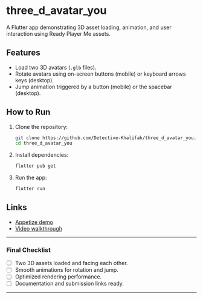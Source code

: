 # three_d_avatar_you

A Flutter app demonstrating 3D asset loading, animation, and user interaction using Ready Player Me assets.

## Features
- Load two 3D avatars (`.glb` files).
- Rotate avatars using on-screen buttons (mobile) or keyboard arrows keys (desktop).
- Jump animation triggered by a button (mobile) or the spacebar (desktop).

## How to Run
1. Clone the repository:
   ```bash
   git clone https://github.com/Detective-Khalifah/three_d_avatar_you.git
   cd three_d_avatar_you
   ```
2. Install dependencies:
   ```bash
   flutter pub get
   ```
3. Run the app:
   ```bash
   flutter run
   ```

## Links
- [Appetize demo](https://appetize.io/app/b_4kmttvmizfremy7szxu44bathi)
- [Video walkthrough](https://drive.google.com/drive/folders/1AR6w50GUVyDcAtuxAc0lTGGaOHLoiRm7?usp=sharing)

---

### **Final Checklist**
- [ ] Two 3D assets loaded and facing each other.
- [ ] Smooth animations for rotation and jump.
- [ ] Optimized rendering performance.
- [ ] Documentation and submission links ready.

---
